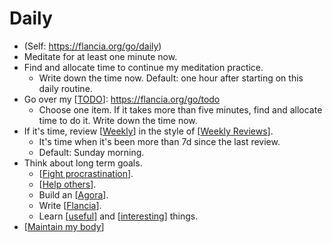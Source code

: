 # Daily
- (Self: https://flancia.org/go/daily)
- Meditate for at least one minute now.
- Find and allocate time to continue my meditation practice. 
    - Write down the time now. Default: one hour after starting on this daily routine.
- Go over my [[TODO]]: https://flancia.org/go/todo
    - Choose one item. If it takes more than five minutes, find and allocate time to do it. Write down the time now.
- If it's time, review [[Weekly]] in the style of [[Weekly Reviews]].
    - It's time when it's been more than 7d since the last review.
    - Default: Sunday morning.
- Think about long term goals.
    - [[Fight procrastination]]. 
    - [[Help others]].
    - Build an [[Agora]].
    - Write [[Flancia]].
    - Learn [[useful]] and [[interesting]] things.
- [[Maintain my body]]

[//begin]: # "Autogenerated link references for markdown compatibility"
[TODO]: todo "Todo"
[Weekly]: weekly "Weekly"
[Weekly Reviews]: weekly-reviews "Weekly Reviews"
[Fight procrastination]: fight-procrastination "Fight Procrastination"
[Help others]: help-others "Help Others"
[Agora]: agora "Agora"
[Flancia]: flancia "Flancia"
[useful]: useful "Useful"
[interesting]: interesting "Interesting"
[Maintain my body]: maintain-my-body "Maintain My Body"
[//end]: # "Autogenerated link references"